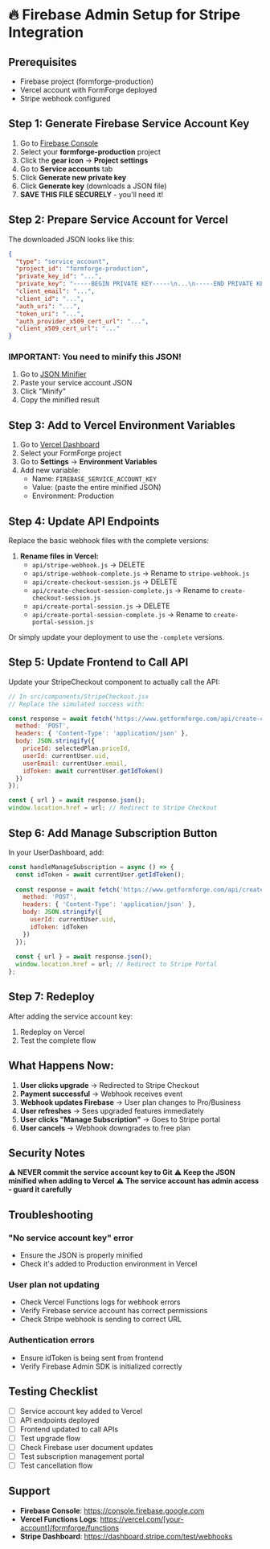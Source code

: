 # 🔥 Firebase Admin Setup for Stripe Integration

## Prerequisites
- Firebase project (formforge-production)
- Vercel account with FormForge deployed
- Stripe webhook configured

## Step 1: Generate Firebase Service Account Key

1. Go to [Firebase Console](https://console.firebase.google.com)
2. Select your **formforge-production** project
3. Click the **gear icon** → **Project settings**
4. Go to **Service accounts** tab
5. Click **Generate new private key**
6. Click **Generate key** (downloads a JSON file)
7. **SAVE THIS FILE SECURELY** - you'll need it!

## Step 2: Prepare Service Account for Vercel

The downloaded JSON looks like this:
```json
{
  "type": "service_account",
  "project_id": "formforge-production",
  "private_key_id": "...",
  "private_key": "-----BEGIN PRIVATE KEY-----\n...\n-----END PRIVATE KEY-----\n",
  "client_email": "...",
  "client_id": "...",
  "auth_uri": "...",
  "token_uri": "...",
  "auth_provider_x509_cert_url": "...",
  "client_x509_cert_url": "..."
}
```

### IMPORTANT: You need to minify this JSON!

1. Go to [JSON Minifier](https://www.jsonformatter.org/json-minify)
2. Paste your service account JSON
3. Click "Minify"
4. Copy the minified result

## Step 3: Add to Vercel Environment Variables

1. Go to [Vercel Dashboard](https://vercel.com)
2. Select your FormForge project
3. Go to **Settings** → **Environment Variables**
4. Add new variable:
   - Name: `FIREBASE_SERVICE_ACCOUNT_KEY`
   - Value: (paste the entire minified JSON)
   - Environment: Production

## Step 4: Update API Endpoints

Replace the basic webhook files with the complete versions:

1. **Rename files in Vercel:**
   - `api/stripe-webhook.js` → DELETE
   - `api/stripe-webhook-complete.js` → Rename to `stripe-webhook.js`
   - `api/create-checkout-session.js` → DELETE
   - `api/create-checkout-session-complete.js` → Rename to `create-checkout-session.js`
   - `api/create-portal-session.js` → DELETE
   - `api/create-portal-session-complete.js` → Rename to `create-portal-session.js`

Or simply update your deployment to use the `-complete` versions.

## Step 5: Update Frontend to Call API

Update your StripeCheckout component to actually call the API:

```javascript
// In src/components/StripeCheckout.jsx
// Replace the simulated success with:

const response = await fetch('https://www.getformforge.com/api/create-checkout-session', {
  method: 'POST',
  headers: { 'Content-Type': 'application/json' },
  body: JSON.stringify({
    priceId: selectedPlan.priceId,
    userId: currentUser.uid,
    userEmail: currentUser.email,
    idToken: await currentUser.getIdToken()
  })
});

const { url } = await response.json();
window.location.href = url; // Redirect to Stripe Checkout
```

## Step 6: Add Manage Subscription Button

In your UserDashboard, add:

```javascript
const handleManageSubscription = async () => {
  const idToken = await currentUser.getIdToken();
  
  const response = await fetch('https://www.getformforge.com/api/create-portal-session', {
    method: 'POST',
    headers: { 'Content-Type': 'application/json' },
    body: JSON.stringify({
      userId: currentUser.uid,
      idToken: idToken
    })
  });
  
  const { url } = await response.json();
  window.location.href = url; // Redirect to Stripe Portal
};
```

## Step 7: Redeploy

After adding the service account key:
1. Redeploy on Vercel
2. Test the complete flow

## What Happens Now:

1. **User clicks upgrade** → Redirected to Stripe Checkout
2. **Payment successful** → Webhook receives event
3. **Webhook updates Firebase** → User plan changes to Pro/Business
4. **User refreshes** → Sees upgraded features immediately
5. **User clicks "Manage Subscription"** → Goes to Stripe portal
6. **User cancels** → Webhook downgrades to free plan

## Security Notes

⚠️ **NEVER commit the service account key to Git**
⚠️ **Keep the JSON minified when adding to Vercel**
⚠️ **The service account has admin access - guard it carefully**

## Troubleshooting

### "No service account key" error
- Ensure the JSON is properly minified
- Check it's added to Production environment in Vercel

### User plan not updating
- Check Vercel Functions logs for webhook errors
- Verify Firebase service account has correct permissions
- Check Stripe webhook is sending to correct URL

### Authentication errors
- Ensure idToken is being sent from frontend
- Verify Firebase Admin SDK is initialized correctly

## Testing Checklist

- [ ] Service account key added to Vercel
- [ ] API endpoints deployed
- [ ] Frontend updated to call APIs
- [ ] Test upgrade flow
- [ ] Check Firebase user document updates
- [ ] Test subscription management portal
- [ ] Test cancellation flow

## Support

- **Firebase Console**: https://console.firebase.google.com
- **Vercel Functions Logs**: https://vercel.com/[your-account]/formforge/functions
- **Stripe Dashboard**: https://dashboard.stripe.com/test/webhooks